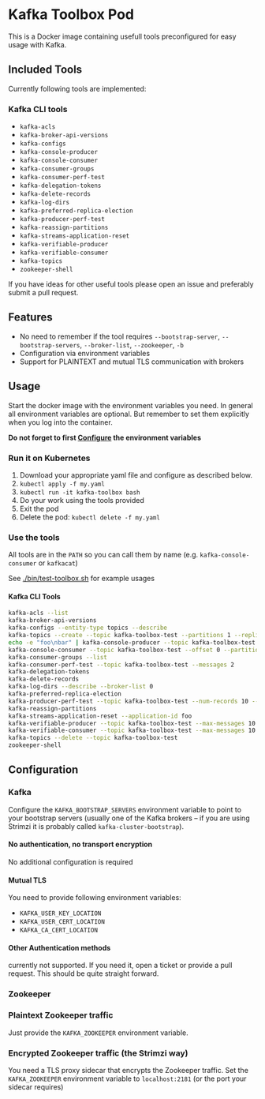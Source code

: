 # Kafka Toolbox Pod

This is a Docker image containing usefull tools preconfigured for easy
usage with Kafka.

## Included Tools


Currently following tools are implemented:

### Kafka CLI tools

* `kafka-acls`
* `kafka-broker-api-versions`
* `kafka-configs`
* `kafka-console-producer`
* `kafka-console-consumer`
* `kafka-consumer-groups`
* `kafka-consumer-perf-test`
* `kafka-delegation-tokens`
* `kafka-delete-records`
* `kafka-log-dirs`
* `kafka-preferred-replica-election`
* `kafka-producer-perf-test`
* `kafka-reassign-partitions`
* `kafka-streams-application-reset`
* `kafka-verifiable-producer`
* `kafka-verifiable-consumer`
* `kafka-topics`
* `zookeeper-shell`

If you have ideas for other useful tools please open an issue and
preferably submit a pull request.

## Features

* No need to remember if the tool requires `--bootstrap-server`,
  `--bootstrap-servers`, `--broker-list`, `--zookeeper`, `-b`
* Configuration via environment variables
* Support for PLAINTEXT and mutual TLS communication with brokers

## Usage

Start the docker image with the environment variables you need. In
general all environment variables are optional. But remember to set
them explicitly when you log into the container.

**Do not forget to first [Configure](#configuration) the environment variables**

### Run it on Kubernetes

1. Download your appropriate yaml file and configure as described below.
2. `kubectl apply -f my.yaml`
3. `kubectl run -it kafka-toolbox bash`
4. Do your work using the tools provided
5. Exit the pod
6. Delete the pod: `kubectl delete -f my.yaml`

### Use the tools

All tools are in the `PATH` so you can call them by name
(e.g. `kafka-console-consumer` or `kafkacat`)

See [./bin/test-toolbox.sh](./bin/test-toolbox.sh) for example usages

#### Kafka CLI Tools

```sh
kafka-acls --list
kafka-broker-api-versions
kafka-configs --entity-type topics --describe
kafka-topics --create --topic kafka-toolbox-test --partitions 1 --replication-factor 1
echo -e "foo\nbar" | kafka-console-producer --topic kafka-toolbox-test
kafka-console-consumer --topic kafka-toolbox-test --offset 0 --partition 0 --max-messages 2
kafka-consumer-groups --list
kafka-consumer-perf-test --topic kafka-toolbox-test --messages 2
kafka-delegation-tokens
kafka-delete-records
kafka-log-dirs --describe --broker-list 0
kafka-preferred-replica-election
kafka-producer-perf-test --topic kafka-toolbox-test --num-records 10 --record-size 10 --throughput 100
kafka-reassign-partitions
kafka-streams-application-reset --application-id foo
kafka-verifiable-producer --topic kafka-toolbox-test --max-messages 10
kafka-verifiable-consumer --topic kafka-toolbox-test --max-messages 10 --group-id verifiable-consumer
kafka-topics --delete --topic kafka-toolbox-test
zookeeper-shell
```

## Configuration

### Kafka

Configure the `KAFKA_BOOTSTRAP_SERVERS` environment variable to point
to your bootstrap servers (usually one of the Kafka brokers – if you
are using Strimzi it is probably called `kafka-cluster-bootstrap`).

#### No authentication, no transport encryption

No additional configuration is required

#### Mutual TLS

You need to provide following environment variables:

* `KAFKA_USER_KEY_LOCATION`
* `KAFKA_USER_CERT_LOCATION`
* `KAFKA_CA_CERT_LOCATION`

#### Other Authentication methods

currently not supported. If you need it, open a ticket or provide a
pull request. This should be quite straight forward.

### Zookeeper

### Plaintext Zookeeper traffic

Just provide the `KAFKA_ZOOKEEPER` environment variable.

### Encrypted Zookeeper traffic (the Strimzi way)

You need a TLS proxy sidecar that encrypts the Zookeeper traffic. Set
the `KAFKA_ZOOKEEPER` environment variable to `localhost:2181` (or the
port your sidecar requires)
